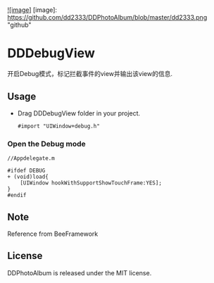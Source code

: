 # 


[![image]](http://www.dd2333.com/)
[image]: https://github.com/dd2333/DDPhotoAlbum/blob/master/dd2333.png "github"

DDDebugView
===================================
  开启Debug模式，标记拦截事件的view并输出该view的信息.<br />

Usage
-----------------------------------
* Drag DDDebugView folder in your project.<br />

  ```#import "UIWindow+debug.h"```

### Open the Debug mode
    //Appdelegate.m
    
    #ifdef DEBUG
    + (void)load{
        [UIWindow hookWithSupportShowTouchFrame:YES];
    }
    #endif
    
Note
-----------------------------------
  Reference from BeeFramework

License
-----------------------------------
  DDPhotoAlbum is released under the MIT license.<br />
